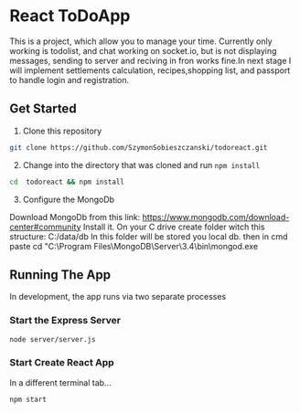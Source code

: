 # React ToDoApp

This is a project, which allow you to manage your time. 
Currently only working is todolist, and chat working on socket.io, but is not displaying messages, sending to server and reciving in fron works fine.In next stage I will implement settlements calculation, recipes,shopping list, and passport to handle login and registration.






## Get Started

1. Clone this repository

```bash
git clone https://github.com/SzymonSobieszczanski/todoreact.git
```

2. Change into the directory that was cloned and run `npm install`

```bash
cd  todoreact && npm install
```

3. Configure the MongoDb

Download MongoDb from this link:
https://www.mongodb.com/download-center#community
Install it. 
On your C drive create folder witch this structure:
C:/data/db
In this folder will be stored you local db.
then in cmd paste
cd "C:\Program Files\MongoDB\Server\3.4\bin\mongod.exe







## Running The App

In development, the app runs via two separate processes

### Start the Express Server

```bash
node server/server.js
```

### Start Create React App

In a different terminal tab...

```bash
npm start
```

